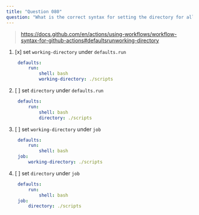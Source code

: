 ```yaml
---
title: "Question 080"
question: "What is the correct syntax for setting the directory for all `run` commands in a workflow?"
---
```


> https://docs.github.com/en/actions/using-workflows/workflow-syntax-for-github-actions#defaultsrunworking-directory

1. [x] set `working-directory` under `defaults.run`
   ```yaml
    defaults:
        run:
            shell: bash
            working-directory: ./scripts
   ```
1. [ ] set `directory` under `defaults.run`
   ```yaml
    defaults:
        run:
            shell: bash
            directory: ./scripts
   ```
1. [ ] set `working-directory` under `job`
   ```yaml
    defaults:
        run:
            shell: bash
    job:
        working-directory: ./scripts
   ```
1. [ ] set `directory` under `job`
   ```yaml
    defaults:
        run:
            shell: bash
    job:
        directory: ./scripts
   ```
